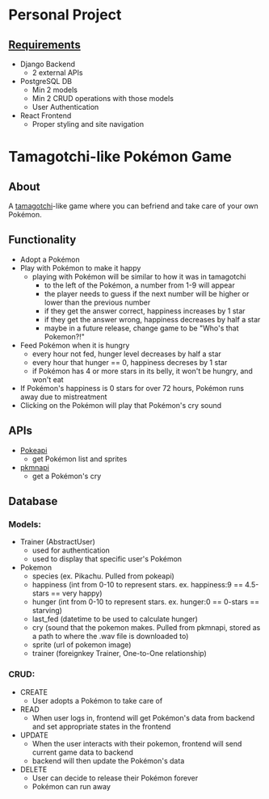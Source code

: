 # Personal Project

## [Requirements](https://docs.google.com/spreadsheets/d/13ORPURoJ_l57XPTRVydIpFdSs68ZoSeOJ_92LfeySoA/edit#gid=0)
- Django Backend
  - 2 external APIs
- PostgreSQL DB
  - Min 2 models
  - Min 2 CRUD operations with those models
  - User Authentication
- React Frontend
  - Proper styling and site navigation

# Tamagotchi-like Pokémon Game

## About
A [tamagotchi](https://en.wikipedia.org/wiki/Tamagotchi)-like game where you can befriend and take care of your own Pokémon.

## Functionality
  - Adopt a Pokémon
  - Play with Pokémon to make it happy
    - playing with Pokémon will be similar to how it was in tamagotchi
      - to the left of the Pokémon, a number from 1-9 will appear
      - the player needs to guess if the next number will be higher or lower than the previous number
      - if they get the answer correct, happiness increases by 1 star
      - if they get the answer wrong, happiness decreases by half a star
      - maybe in a future release, change game to be "Who's that Pokemon?!"
  - Feed Pokémon when it is hungry
    - every hour not fed, hunger level decreases by half a star
    - every hour that hunger == 0, happiness decreses by 1 star
    - if Pokémon has 4 or more stars in its belly, it won't be hungry, and won't eat
  - If Pokémon's happiness is 0 stars for over 72 hours, Pokémon runs away due to mistreatment
  - Clicking on the Pokémon will play that Pokémon's cry sound
  
## APIs
- [Pokeapi](https://pokeapi.co/)
  - get Pokémon list and sprites
- [pkmnapi](https://www.pkmnapi.com/endpoints/pokemon-cries/#post-pokemon-cry)
  - get a Pokémon's cry

## Database
### Models:
- Trainer (AbstractUser)
  - used for authentication
  - used to display that specific user's Pokémon
- Pokemon
  - species (ex. Pikachu. Pulled from pokeapi)
  - happiness (int from 0-10 to represent stars. ex. happiness:9 == 4.5-stars == very happy)
  - hunger (int from 0-10 to represent stars. ex. hunger:0 == 0-stars == starving)
  - last_fed (datetime to be used to calculate hunger)
  - cry (sound that the pokemon makes. Pulled from pkmnapi, stored as a path to where the .wav file is downloaded to)
  - sprite (url of pokemon image)
  - trainer (foreignkey Trainer, One-to-One relationship)

### CRUD:
- CREATE
  - User adopts a Pokémon to take care of
- READ
  - When user logs in, frontend will get Pokémon's data from backend and set appropriate states in the frontend
- UPDATE
  - When the user interacts with their pokemon, frontend will send current game data to backend
  - backend will then update the Pokémon's data
- DELETE
  - User can decide to release their Pokémon forever
  - Pokémon can run away